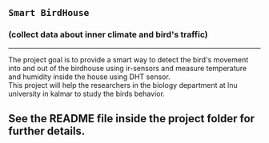 


## `Smart BirdHouse`  
### (collect data about inner climate and bird's traffic)
-----------
The project goal is to provide a smart way to detect the bird's movement into and out of the birdhouse using ir-sensors and measure temperature and humidity inside the house using  DHT sensor.  
This project will help the researchers in the biology department at lnu university in kalmar to study the birds behavior.  

## See the README file inside the project folder for further details.


